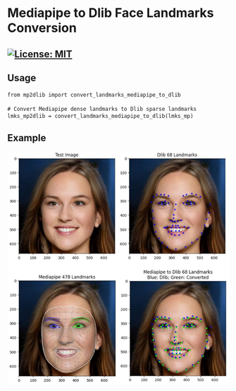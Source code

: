 # Mediapipe to Dlib Face Landmarks Conversion

## [![License: MIT](https://img.shields.io/badge/License-MIT-yellow.svg)](https://opensource.org/licenses/MIT)

## Usage

```
from mp2dlib import convert_landmarks_mediapipe_to_dlib

# Convert Mediapipe dense landmarks to Dlib sparse landmarks
lmks_mp2dlib = convert_landmarks_mediapipe_to_dlib(lmks_mp)
```

## Example

![Alt text](./assets/example.jpeg)
